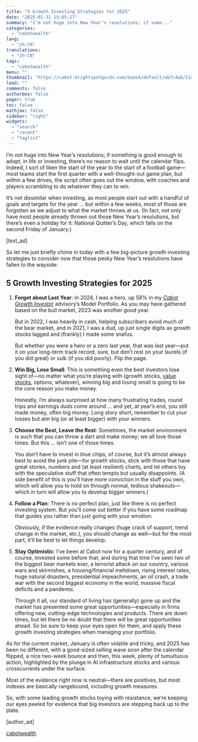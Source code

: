 ```yaml
---
title: "5 Growth Investing Strategies for 2025"
date: "2025-01-31 15:05:27"
summary: "I’m not huge into New Year’s resolutions; if some..."
categories:
  - "cabotwealth"
lang:
  - "zh-CN"
translations:
  - "zh-CN"
tags:
  - "cabotwealth"
menu: ""
thumbnail: "https://cabot.brightspotgocdn.com/dims4/default/ab7c4ab/2147483647/strip/true/crop/1059x800+71+0/resize/90x68!/quality/90/?url=https%3A%2F%2Fk2-prod-cabot.s3.us-east-1.amazonaws.com%2Fbrightspot%2F68%2Fb0%2F25bf23b95aa43fa7eb7d2c5f11cf%2Fcash-growth-pots-grass.png"
lead: ""
comments: false
authorbox: false
pager: true
toc: false
mathjax: false
sidebar: "right"
widgets:
  - "search"
  - "recent"
  - "taglist"
---
```


I’m not huge into New Year’s resolutions; if something is good enough to adopt, in life or investing, there’s no reason to wait until the calendar flips. Indeed, I sort of liken the start of the year to the start of a football game—most teams start the first quarter with a well-thought-out game plan, but within a few drives, the script often goes out the window, with coaches and players scrambling to do whatever they can to win.

It’s not dissimilar when investing, as most people start out with a handful of goals and targets for the year … but within a few weeks, most of those are forgotten as we adjust to what the market throws at us. (In fact, not only have most people already thrown out those New Year’s resolutions, but there’s even a holiday for it: National Quitter’s Day, which falls on the second Friday of January.)

[text\_ad]

So let me just briefly chime in today with a few big-picture growth investing strategies to consider now that those pesky New Year’s resolutions have fallen to the wayside:

**5 Growth Investing Strategies for 2025**
------------------------------------------

1. **Forget about Last Year**: In 2024, I was a hero, up 58% in my [*Cabot Growth Investor*](https://www.cabotwealth.com/subscription-offers/cabot-growth-investor/) advisory’s Model Portfolio. As you may have gathered based on the bull market, 2023 was another good year.
   
   But in 2022, I was heavily in cash, helping subscribers avoid much of the bear market, and in 2021, I was a dud, up just single digits as growth stocks lagged and (frankly) I made some snafus.
   
   But whether you were a hero or a zero last year, that was last year—put it on your long-term track record, sure, but don’t rest on your laurels (if you did great) or sulk (if you did poorly). Flip the page.
2. **Win Big, Lose Small**: This is something even the best investors lose sight of—no matter what you’re playing with (growth stocks, [value stocks](https://www.cabotwealth.com/daily/value-stocks), options, whatever), winning big and losing small is going to be the core reason you make money.
   
   Honestly, I’m always surprised at how many frustrating trades, round trips and earnings duds come around … and yet, at year’s end, you still made money, often big money. Long story short, remember to cut your losses but aim big (or at least bigger) with your winners.
3. **Choose the Best, Leave the Rest**: Sometimes, the market environment is such that you can throw a dart and make money; we all love those times. But this … isn’t one of those times.
   
   You don’t have to invest in blue chips, of course, but it’s almost always best to avoid the junk pile—for growth stocks, stick with those that have great stories, numbers and (at least resilient) charts, and let others toy with the speculative stuff that often tempts but usually disappoints. (A side benefit of this is you’ll have more conviction in the stuff you own, which will allow you to hold on through normal, tedious shakeouts—which in turn will allow you to develop bigger winners.)
4. **Follow a Plan**: There is no perfect plan, just like there is no perfect investing system. But you’ll come out better if you have some roadmap that guides you rather than just going with your emotion.
   
   Obviously, if the evidence really changes (huge crack of support, trend change in the market, etc.), you should change as well—but for the most part, it’ll be best to let things develop.
5. **Stay Optimistic**: I’ve been at Cabot now for a quarter century, and of course, invested some before that, and during that time I’ve seen two of the biggest bear markets ever, a terrorist attack on our country, various wars and skirmishes, a housing/financial meltdown, rising interest rates, huge natural disasters, presidential impeachments, an oil crash, a trade war with the second biggest economy in the world, massive fiscal deficits and a pandemic.
   
   Through it all, our standard of living has (generally) gone up and the market has presented some great opportunities—especially in firms offering new, cutting-edge technologies and products. There are down times, but let there be no doubt that there will be great opportunities ahead. So be sure to keep your eyes open for them, and apply these growth investing strategies when managing your portfolio.

As for the current market, January is often volatile and tricky, and 2025 has been no different, with a good-sized selling wave soon after the calendar flipped, a nice two-week bounce and then, this week, plenty of tumultuous action, highlighted by the plunge in AI infrastructure stocks and various crosscurrents under the surface.

Most of the evidence right now is neutral—there are positives, but most indexes are basically rangebound, including growth measures.

So, with some leading growth stocks toying with resistance, we’re keeping our eyes peeled for evidence that big investors are stepping back up to the plate.

[author\_ad]

[cabotwealth](https://www.cabotwealth.com/daily/growth-stocks/growth-investing-strategies-for-the-new-year)
